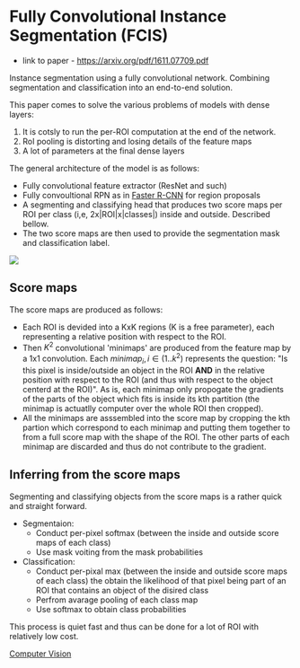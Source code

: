 # Fully Convolutional Instance Segmentation (FCIS)
* link to paper - https://arxiv.org/pdf/1611.07709.pdf

Instance segmentation using a fully convolutional network. Combining segmentation and classification into an end-to-end solution.

This paper comes to solve the various problems of models with dense layers:
1) It is cotsly to run the per-ROI computation at the end of the network.
2) RoI pooling is distorting and losing details of the feature maps
3) A lot of parameters at the final dense layers

The general architecture of the model is as follows:
- Fully convolutional feature extractor (ResNet and such)
- Fully convoultional RPN as in [Faster R-CNN](Faster%20R-CNN.md) for region proposals
- A segmenting and classifying head that produces two score maps per ROI per class (i,e, 2x|ROI|x|classes|) inside and outside. Described bellow.
- The two score maps are then used to provide the segmentation mask and classification label.

![](Pasted%20image%2020210112210642.png)

## Score maps
The score maps are produced as follows:
- Each ROI is devided into a KxK regions (K is a free parameter), each representing a relative position with respect to the ROI.
- Then $K^2$ convolutional 'minimaps' are produced from the feature  map by a 1x1 convolution. Each $minimap_i , i\in{(1..k^2)}$ represents the question: "Is this pixel is inside/outside an object in the ROI **AND** in the relative position with respect to the ROI (and thus with respect to the object centerd at the ROI)". As is, each minimap only propogate the gradients of the parts of the object which fits is inside its kth partition (the minimap is actuatlly computer over the whole ROI then cropped).
- All the minimaps are asssembled into the score map by cropping the kth partion which correspond to each minimap and putting them together to from a full score map with the shape of the ROI. The other parts of each minimap are discarded and thus do not contribute to the gradient.

## Inferring from the score maps
Segmenting and classifying objects from the score maps is a rather quick and straight forward.
- Segmentaion:
	- Conduct per-pixel softmax (between the inside and outside score maps of each class)
	- Use mask voiting from the mask probabilities
- Classification:
	- Conduct per-pixal max (between the inside and outside score maps of each class) the obtain the likelihood of that pixel being part of an ROI that contains an object of the disired class
	- Perfrom avarage pooling of each class map
	- Use softmax to obtain class probabilities

This process is quiet fast and thus can be done for a lot of ROI with relatively low cost.

[Computer Vision](Computer%20Vision.md)